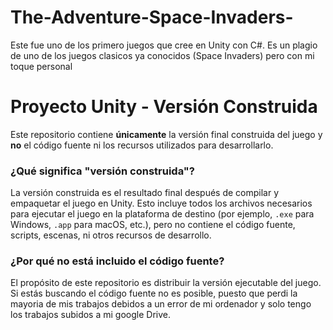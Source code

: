 # The-Adventure-Space-Invaders-
Este fue uno de los primero juegos que cree en Unity con C#. Es un plagio de uno de los juegos clasicos ya conocidos (Space Invaders) pero con mi toque personal

# Proyecto Unity - Versión Construida

Este repositorio contiene **únicamente** la versión final construida del juego y **no** el código fuente ni los recursos utilizados para desarrollarlo.

### ¿Qué significa "versión construida"?
La versión construida es el resultado final después de compilar y empaquetar el juego en Unity. Esto incluye todos los archivos necesarios para ejecutar el juego en la plataforma de destino (por ejemplo, `.exe` para Windows, `.app` para macOS, etc.), pero no contiene el código fuente, scripts, escenas, ni otros recursos de desarrollo.

### ¿Por qué no está incluido el código fuente?
El propósito de este repositorio es distribuir la versión ejecutable del juego. Si estás buscando el código fuente no es posible, puesto que perdi la mayoria de mis trabajos debidos a un error de mi ordenador y solo tengo los trabajos subidos a mi google Drive.


